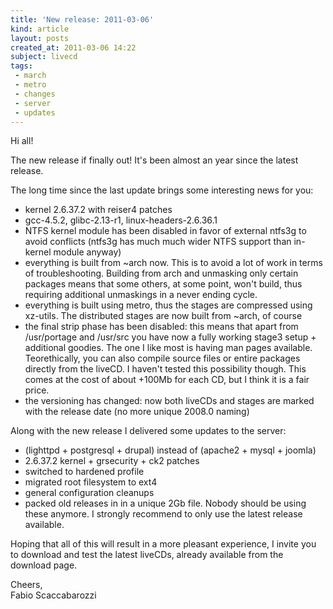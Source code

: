 ```yaml
---
title: 'New release: 2011-03-06'
kind: article
layout: posts
created_at: 2011-03-06 14:22
subject: livecd
tags:
 - march
 - metro
 - changes
 - server
 - updates
---
```

Hi all!

The new release if finally out! It's been almost an year since the latest release.
<!--MORE-->
The long time since the last update brings some interesting news for you:

* kernel 2.6.37.2 with reiser4 patches
* gcc-4.5.2, glibc-2.13-r1, linux-headers-2.6.36.1
* NTFS kernel module has been disabled in favor of external ntfs3g to avoid conflicts (ntfs3g has much much wider NTFS support than in-kernel module anyway)
* everything is built from ~arch now. This is to avoid a lot of work in terms of troubleshooting. Building from arch and unmasking only certain packages means that some others, at some point, won't build, thus requiring additional unmaskings in a never ending cycle.
* everything is built using metro, thus the stages are compressed using xz-utils. The distributed stages are now built from ~arch, of course
* the final strip phase has been disabled: this means that apart from /usr/portage and /usr/src you have now a fully working stage3 setup +  additional goodies. The one I like most is having man pages available. Teorethically, you can also compile source files or entire packages directly from the liveCD. I haven't tested this possibility though. This comes at the cost of about +100Mb for each CD, but I think it is a fair price.
* the versioning has changed: now both liveCDs and stages are marked with the release date (no more unique 2008.0 naming)



Along with the new release I delivered some updates to the server:

* (lighttpd + postgresql + drupal) instead of (apache2 + mysql + joomla)
* 2.6.37.2 kernel + grsecurity + ck2 patches
* switched to hardened profile
* migrated root filesystem to ext4
* general configuration cleanups
* packed old releases in in a unique 2Gb file. Nobody should be using these anymore. I strongly recommend to only use the latest release available.

Hoping that all of this will result in a more pleasant experience, I invite you to download and test the latest liveCDs, already available from the download page.

Cheers,  
Fabio Scaccabarozzi
